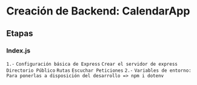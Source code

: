 # Creación de Backend: CalendarApp

## Etapas

### Index.js

`1.-`
    	`Configuración básica de Express`
        `Crear el servidor de express`
            `Directorio Público`
            `Rutas`
        `Escuchar Peticiones`
`2.-`
        `Variables de entorno: Para ponerlas a disposición del desarrollo => npm i dotenv`